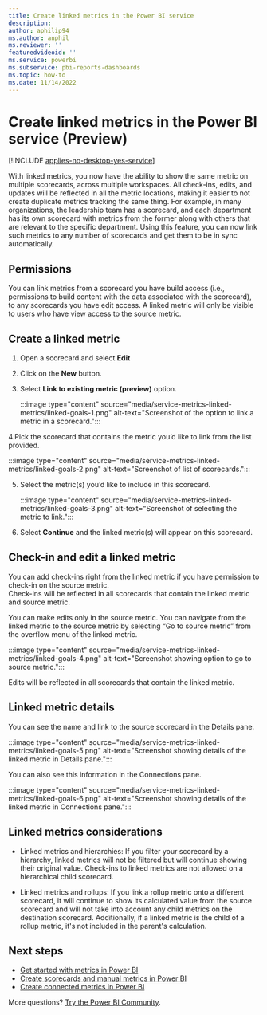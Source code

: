 ```yaml
---
title: Create linked metrics in the Power BI service
description: 
author: aphilip94
ms.author: anphil
ms.reviewer: ''
featuredvideoid: ''
ms.service: powerbi
ms.subservice: pbi-reports-dashboards
ms.topic: how-to
ms.date: 11/14/2022
---
```


# Create linked metrics in the Power BI service (Preview)

[!INCLUDE [applies-no-desktop-yes-service](../includes/applies-no-desktop-yes-service.md)]

With linked metrics, you now have the ability to show the same metric on multiple scorecards, across multiple workspaces. 
All check-ins, edits, and updates will be reflected in all the metric locations, making it easier to not create duplicate metrics tracking the same thing. 
For example, in many organizations, the leadership team has a scorecard, and each department has its own scorecard with metrics from the former along with others 
that are relevant to the specific department. Using this feature, you can now link such metrics to any number of scorecards and get them to be in sync automatically. 

## Permissions

You can link metrics from a scorecard you have build access (i.e., permissions to build content with the data associated with the scorecard), 
to any scorecards you have edit access. A linked metric will only be visible to users who have view access to the source metric.

## Create a linked metric 

1. Open a scorecard and select **Edit**
2. Click on the **New** button.
3. Select **Link to existing metric (preview)** option.

   :::image type="content" source="media/service-metrics-linked-metrics/linked-goals-1.png" alt-text="Screenshot of the option to link a metric in a scorecard.":::

4.Pick the scorecard that contains the metric you’d like to link from the list provided.

   :::image type="content" source="media/service-metrics-linked-metrics/linked-goals-2.png" alt-text="Screenshot of list of scorecards.":::

5. Select the metric(s) you’d like to include in this scorecard.

   :::image type="content" source="media/service-metrics-linked-metrics/linked-goals-3.png" alt-text="Screenshot of selecting the metric to link.":::
   
6. Select **Continue** and the linked metric(s) will appear on this scorecard.

## Check-in and edit a linked metric

You can add check-ins right from the linked metric if you have permission to check-in on the source metric.  
Check-ins will be reflected in all scorecards that contain the linked metric and source metric.

You can make edits only in the source metric. 
You can navigate from the linked metric to the source metric by selecting “Go to source metric” from the overflow menu of the linked metric.

   :::image type="content" source="media/service-metrics-linked-metrics/linked-goals-4.png" alt-text="Screenshot showing option to go to source metric.":::
   
Edits will be reflected in all scorecards that contain the linked metric.

## Linked metric details

You can see the name and link to the source scorecard in the Details pane.

   :::image type="content" source="media/service-metrics-linked-metrics/linked-goals-5.png" alt-text="Screenshot showing details of the linked metric in Details pane.":::
   
You can also see this information in the Connections pane.
   
   :::image type="content" source="media/service-metrics-linked-metrics/linked-goals-6.png" alt-text="Screenshot showing details of the linked metric in Connections pane.":::

## Linked metrics considerations

- Linked metrics and hierarchies: If you filter your scorecard by a hierarchy, linked metrics will not be filtered but will continue showing their original value. Check-ins to linked metrics are not allowed on a hierarchical child scorecard.

- Linked metrics and rollups: If you link a rollup metric onto a different scorecard, it will continue to show its calculated value from the source scorecard and will not take into account any child metrics on the destination scorecard. Additionally, if a linked metric is the child of a rollup metric, it's not included in the parent's calculation.

## Next steps

- [Get started with metrics in Power BI](service-goals-introduction.md)
- [Create scorecards and manual metrics in Power BI](service-goals-create.md)
- [Create connected metrics in Power BI](service-goals-create-connected.md)

More questions? [Try the Power BI Community](https://community.powerbi.com/).

